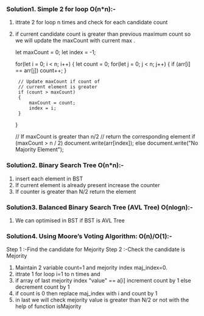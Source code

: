 
### Solution1. Simple 2 for loop O(n*n):- 
1. ittrate 2 for loop n times and check for each candidate count  
2. if current candidate count is greater than previous maximum count so we will update the maxCount with current max .

    let maxCount = 0;
    let index = -1; 
     
    for(let i = 0; i < n; i++)
    {
        let count = 0;
        for(let j = 0; j < n; j++)
        {
            if (arr[i] == arr[j])
                count++;
        }
 
        // Update maxCount if count of
        // current element is greater
        if (count > maxCount)
        {
            maxCount = count;
            index = i;
        }
    }
 
    // If maxCount is greater than n/2
    // return the corresponding element
    if (maxCount > n / 2)
        document.write(arr[index]);
    else
        document.write("No Majority Element");

### Solution2. Binary Search Tree O(n*n):- 
1. insert each element in BST 
2. If current element is already present increase the counter 
3. If counter is greater than N/2 return the element 

### Solution3. Balanced Binary Search Tree (AVL Tree) O(nlogn):- 
1. We can optimised in BST if BST is AVL Tree 



### Solution4. Using Moore’s Voting Algorithm: O(n)/O(1):- 
Step 1 :-Find the candidate for Mejority 
Step 2 :-Check the candidate is Mejority 

1. Maintain 2 variable count=1 and mejority index maj_index=0.
2. ittrate 1 for loop i=1 to n times and  
3. if array of last mejority index "value" == a[i] increment count by 1 else decrement count by 1
4. if count is 0 then replace maj_index with i and count by 1 
5. in last we will check mejority value is greater than N/2 or not with the help of function isMajority

<script>
	
	/* Function to print Majority Element */
	function printMajority(a, size)
	{
		/* Find the candidate for Majority*/
		let cand = findCandidate(a, size);

		/* Print the candidate if it is Majority*/
		if (isMajority(a, size, cand))
			document.write(" " + cand + " ");
		else
			document.write("No Majority Element");
	}

	/* Function to find the candidate for Majority */
	function findCandidate(a, size)
	{
		let maj_index = 0, count = 1;
		let i;
		for (i = 1; i < size; i++) {
			if (a[maj_index] == a[i])
				count++;
			else
				count--;

			if (count == 0) {
				maj_index = i;
				count = 1;
			}
		}
		return a[maj_index];
	}

	// Function to check if the candidate
	// occurs more than n/2 times
	function isMajority(a, size, cand)
	{
		let i, count = 0;
		for (i = 0; i < size; i++) {
			if (a[i] == cand)
				count++;
		}
		if (count > parseInt(size / 2, 10))
			return true;
		else
			return false;
	}
	
	let a = [ 1, 3, 3, 1, 2 ];
	let size = a.length;

	// Function call
	printMajority(a, size);

</script>
